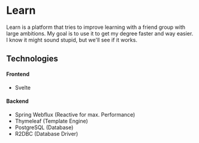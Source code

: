 # Learn

Learn is a platform that tries to improve learning with a friend group with large ambitions. My goal is to use it to get my degree faster and way easier. I know it might sound stupid, but we'll see if it works.

## Technologies
#### Frontend
- Svelte

#### Backend
- Spring Webflux (Reactive for max. Performance)
- Thymeleaf (Template Engine)
- PostgreSQL (Database)
- R2DBC (Database Driver)

